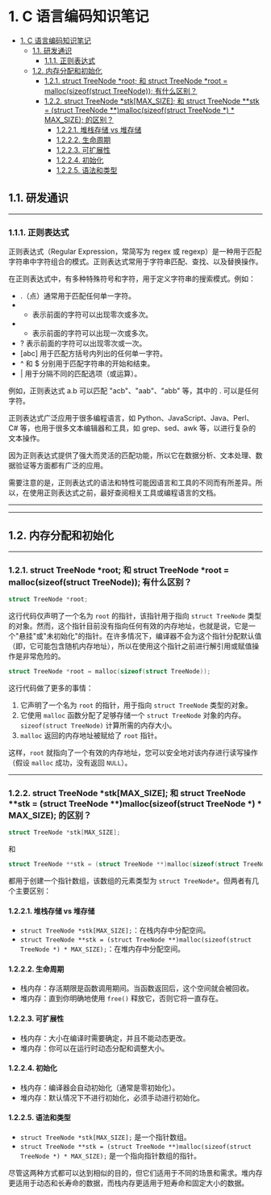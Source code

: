 # 1. C 语言编码知识笔记
- [1. C 语言编码知识笔记](#1-c-语言编码知识笔记)
  - [1.1. 研发通识](#11-研发通识)
    - [1.1.1. 正则表达式](#111-正则表达式)
  - [1.2. 内存分配和初始化](#12-内存分配和初始化)
    - [1.2.1. struct TreeNode \*root; 和 struct TreeNode \*root = malloc(sizeof(struct TreeNode)); 有什么区别？](#121-struct-treenode-root-和-struct-treenode-root--mallocsizeofstruct-treenode-有什么区别)
    - [1.2.2. struct TreeNode \*stk\[MAX\_SIZE\]; 和 struct TreeNode \*\*stk = (struct TreeNode \*\*)malloc(sizeof(struct TreeNode \*) \* MAX\_SIZE); 的区别？](#122-struct-treenode-stkmax_size-和-struct-treenode-stk--struct-treenode-mallocsizeofstruct-treenode---max_size-的区别)
      - [1.2.2.1. 堆栈存储 vs 堆存储](#1221-堆栈存储-vs-堆存储)
      - [1.2.2.2. 生命周期](#1222-生命周期)
      - [1.2.2.3. 可扩展性](#1223-可扩展性)
      - [1.2.2.4. 初始化](#1224-初始化)
      - [1.2.2.5. 语法和类型](#1225-语法和类型)

## 1.1. 研发通识
---
### 1.1.1. 正则表达式
正则表达式（Regular Expression，常简写为 regex 或 regexp）是一种用于匹配字符串中字符组合的模式。正则表达式常用于字符串匹配、查找、以及替换操作。

在正则表达式中，有多种特殊符号和字符，用于定义字符串的搜索模式。例如：

- .（点）通常用于匹配任何单一字符。
- * 表示前面的字符可以出现零次或多次。
- + 表示前面的字符可以出现一次或多次。
- ? 表示前面的字符可以出现零次或一次。
- [abc] 用于匹配方括号内列出的任何单一字符。
- ^ 和 $ 分别用于匹配字符串的开始和结束。
- | 用于分隔不同的匹配选项（或运算）。

例如，正则表达式 a.b 可以匹配 "acb"、"aab"、"abb" 等，其中的 . 可以是任何字符。

正则表达式广泛应用于很多编程语言，如 Python、JavaScript、Java、Perl、C# 等，也用于很多文本编辑器和工具，如 grep、sed、awk 等，以进行复杂的文本操作。

因为正则表达式提供了强大而灵活的匹配功能，所以它在数据分析、文本处理、数据验证等方面都有广泛的应用。

需要注意的是，正则表达式的语法和特性可能因语言和工具的不同而有所差异。所以，在使用正则表达式之前，最好查阅相关工具或编程语言的文档。


---
---
## 1.2. 内存分配和初始化
---
### 1.2.1. struct TreeNode *root; 和 struct TreeNode *root = malloc(sizeof(struct TreeNode)); 有什么区别？
```c
struct TreeNode *root;
```
这行代码仅声明了一个名为 `root` 的指针，该指针用于指向 `struct TreeNode` 类型的对象。然而，这个指针目前没有指向任何有效的内存地址，也就是说，它是一个"悬挂"或"未初始化"的指针。在许多情况下，编译器不会为这个指针分配默认值（即，它可能包含随机内存地址），所以在使用这个指针之前进行解引用或赋值操作是非常危险的。
```c
struct TreeNode *root = malloc(sizeof(struct TreeNode));
```
这行代码做了更多的事情：
1. 它声明了一个名为 `root` 的指针，用于指向 `struct TreeNode` 类型的对象。
2. 它使用 `malloc` 函数分配了足够存储一个 `struct TreeNode` 对象的内存。`sizeof(struct TreeNode)` 计算所需的内存大小。
3. `malloc` 返回的内存地址被赋给了 `root` 指针。

这样，`root` 就指向了一个有效的内存地址，您可以安全地对该内存进行读写操作（假设 `malloc` 成功，没有返回 `NULL`）。


---
### 1.2.2. struct TreeNode *stk[MAX_SIZE]; 和 struct TreeNode **stk = (struct TreeNode **)malloc(sizeof(struct TreeNode *) * MAX_SIZE); 的区别？
```c
struct TreeNode *stk[MAX_SIZE];
```
和
```c
struct TreeNode **stk = (struct TreeNode **)malloc(sizeof(struct TreeNode *) * MAX_SIZE);
```
都用于创建一个指针数组，该数组的元素类型为 `struct TreeNode*`。但两者有几个主要区别：
#### 1.2.2.1. 堆栈存储 vs 堆存储
- `struct TreeNode *stk[MAX_SIZE];`：在栈内存中分配空间。
- `struct TreeNode **stk = (struct TreeNode **)malloc(sizeof(struct TreeNode *) * MAX_SIZE);`：在堆内存中分配空间。
#### 1.2.2.2. 生命周期
- 栈内存：存活期限是函数调用期间。当函数返回后，这个空间就会被回收。
- 堆内存：直到你明确地使用 `free()` 释放它，否则它将一直存在。
#### 1.2.2.3. 可扩展性
- 栈内存：大小在编译时需要确定，并且不能动态更改。
- 堆内存：你可以在运行时动态分配和调整大小。
#### 1.2.2.4. 初始化
- 栈内存：编译器会自动初始化（通常是零初始化）。
- 堆内存：默认情况下不进行初始化，必须手动进行初始化。
#### 1.2.2.5. 语法和类型
- `struct TreeNode *stk[MAX_SIZE];` 是一个指针数组。
- `struct TreeNode **stk = (struct TreeNode **)malloc(sizeof(struct TreeNode *) * MAX_SIZE);` 是一个指向指针数组的指针。

尽管这两种方式都可以达到相似的目的，但它们适用于不同的场景和需求。堆内存更适用于动态和长寿命的数据，而栈内存更适用于短寿命和固定大小的数据。